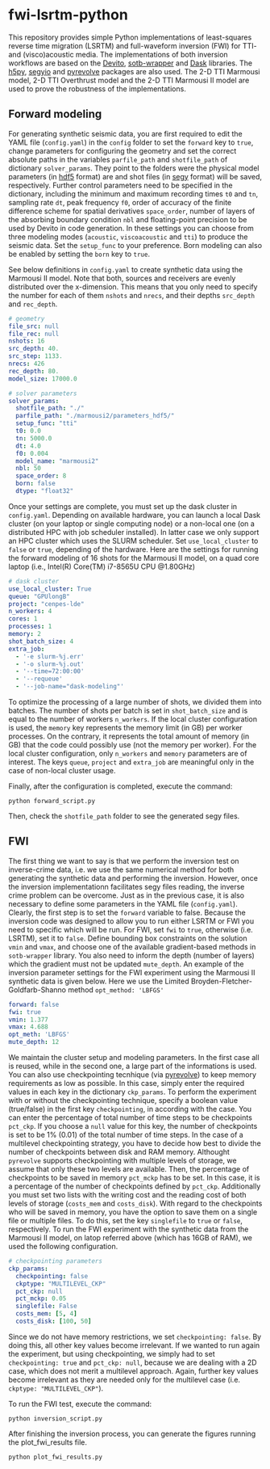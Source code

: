 # fwi-lsrtm-python

This repository provides simple Python implementations of least-squares reverse time migration (LSRTM) and full-waveform inversion (FWI) for TTI- and (visco)acoustic
media. The implementations of both inversion workflows are based on the [Devito](https://www.devitoproject.org/), [sotb-wrapper](https://github.com/ofmla/seiscope_opt_toolbox_w_ctypes) and [Dask](https://dask.org/) libraries. The [h5py](https://github.com/h5py/h5py), [segyio](https://github.com/equinor/segyio) and [pyrevolve](https://github.com/devitocodes/pyrevolve) packages are also used. The 2-D TTI Marmousi model, 2-D TTI Overthrust model and 
the 2-D TTI Marmousi II model are used to prove the robustness of the implementations.

## Forward modeling

For generating synthetic seismic data, you are first required to edit the YAML file (`config.yaml`) in the `config` folder to set the `forward` key to `true`, change parameters for configuring the geometry and set the correct absolute paths in the variables `parfile_path` and `shotfile_path` of dictionary `solver_params`. They point to the folders were the physical model parameters (in [hdf5](https://www.hdfgroup.org/solutions/hdf5) format) are and shot files (in [segy](https://wiki.seg.org/wiki/SEG-Y) format) will be saved, respectively. Further control parameters need to be specified in the dictionary, including the minimum and maximum recording times `t0` and `tn`, sampling rate `dt`, peak frequency `f0`, order of accuracy of the finite difference scheme for spatial derivatives `space_order`, number of layers of the absorbing boundary condition `nbl` and floating-point precision to be used by Devito in code generation. In these settings you can choose from three modeling modes (`acoustic`, `viscoacoustic` and `tti`) to produce the seismic data. Set the `setup_func` to your preference. Born modeling can also be enabled by setting the `born` key to `true`. 

See below definitions in `config.yaml` to create synthetic data using the Marmousi II model. Note that both, sources and receivers are evenly distributed over the x-dimension. This means that you only need to specify the number for each of them `nshots` and `nrecs`, and their depths `src_depth` and `rec_depth`. 
``` yaml
# geometry
file_src: null
file_rec: null
nshots: 16 
src_depth: 40.
src_step: 1133.
nrecs: 426
rec_depth: 80.
model_size: 17000.0

# solver parameters
solver_params:
  shotfile_path: "./"
  parfile_path: "./marmousi2/parameters_hdf5/"
  setup_func: "tti"
  t0: 0.0
  tn: 5000.0 
  dt: 4.0
  f0: 0.004 
  model_name: "marmousi2" 
  nbl: 50
  space_order: 8
  born: false
  dtype: "float32"
```
Once your settings are complete, you must set up the dask cluster in `config.yaml`. Depending on available hardware, you can launch a local Dask cluster (on your laptop or single computing node) or a non-local one (on a distributed HPC with job scheduler installed). In latter case we only support an HPC cluster which uses the SLURM scheduler. Set `use_local_cluster` to `false` or `true`, depending of the hardware. Here are the settings for running the forward modeling of 16 shots for the Marmousi II model, on a quad core laptop (i.e., Intel(R) Core(TM) i7-8565U CPU @1.80GHz)

``` yaml
# dask cluster
use_local_cluster: True
queue: "GPUlongB"
project: "cenpes-lde"
n_workers: 4
cores: 1
processes: 1
memory: 2
shot_batch_size: 4
extra_job:
  - '-e slurm-%j.err'
  - '-o slurm-%j.out'
  - '--time=72:00:00'
  - '--requeue'
  - '--job-name="dask-modeling"'
```
To optimize the processing of a large number of shots, we divided them into batches. The number of shots per batch is set in `shot_batch_size` and is equal to the number of workers `n_workers`. If the local cluster configuration is used, the `memory` key represents the memory limit (in GB) per worker processes. On the contrary, it represents the total amount of memory (in GB) that the code could possibly use (not the memory per worker). For the local cluster configuration, only `n_workers` and `memory` parameters are of interest.  The keys `queue`, `project` and `extra_job` are meaningful only in the case of non-local cluster usage.

Finally, after the configuration is completed, execute the command:
```
python forward_script.py
```
Then, check the `shotfile_path` folder to see the generated segy files.

## FWI

The first thing we want to say is that we perform the inversion test on inverse-crime data, i.e. we use the same numerical
method for both generating the synthetic data and performing the inversion. However, once the inversion implementationn facilitates segy files reading, the inverse crime problem can be overcome. Just as in the previous case, it is also necessary to define some parameters in the YAML file (`config.yaml`). Clearly, the first step is to set the `forward` variable to false. Because the inversion code was designed to allow you to run either LSRTM or FWI you need to specific which will be run. For FWI, set `fwi` to `true`, otherwise (i.e. LSRTM), set it to `false`. Define bounding box constraints on the solution `vmin` and `vmax`, and choose one of the available gradient-based methods in `sotb-wrapper` library. You also need to inform the depth (number of layers) which the gradient must not be updated `mute_depth`. An example of the inversion parameter settings for the FWI experiment using the Marmousi II synthetic data is given below. Here we use the Limited Broyden-Fletcher-Goldfarb-Shanno method `opt_method: 'LBFGS'`
``` yaml 
forward: false
fwi: true
vmin: 1.377
vmax: 4.688
opt_meth: 'LBFGS'
mute_depth: 12
```
We maintain the cluster setup and modeling parameters. In the first case all is reused, while in the second one, a large part of the informations is used. You can also use checkpointing tecnhique (via [pyrevolve](https://github.com/devitocodes/pyrevolve)) to keep memory requirements as low as possible. In this case, simply enter the required values in each key in the dictionary `ckp_params`. To perform the experiment with or without the checkpointing technique, specify a boolean value (true/false) in the first key `checkpointing`, in according with the case. You can enter the percentage of total number of time steps to be checkpoints `pct_ckp`. If you choose a `null` value for this key, the number of checkpoints is set to be 1% (0.01) of the total number of time steps. In the case of a multilevel checkpointing strategy, you have to decide how best to divide the number of checkpoints between disk and RAM memory. Althought `pyrevolve` supports checkpointing with multiple levels of storage, we assume that only these two levels are available. Then, the percentage of checkpoints to be saved in memory `pct_mckp` has to be set. In this case, it is a percentage of the number of checkpoints defined by `pct_ckp`. Additionally you must set two lists  with the writing cost and the
reading cost of both levels of storage (`costs_mem` and `costs_disk`). With regard to the checkpoints who will be saved in memory, you have the option to save them on a single file or multiple files. To do this, set the key `singlefile` to `true` or `false`, respectively. To run the FWI experiment with the synthetic data from the Marmousi II model, on latop referred above (which has 16GB of RAM), we used the following configuration. 
``` yaml 
# checkpointing parameters
ckp_params:
  checkpointing: false
  ckptype: "MULTILEVEL_CKP"
  pct_ckp: null
  pct_mckp: 0.05
  singlefile: False
  costs_mem: [5, 4]
  costs_disk: [100, 50]
```
Since we do not have memory restrictions, we set `checkpointing: false`. By doing this, all other key values become irrelevant. If we wanted to run again the experiment, but using checkpointing, we simply had to set `checkpointing: true` and `pct_ckp: null`, because we are dealing with a 2D case, which does not merit a multilevel approach. Again, further key values become irrelevant as they are needed only for the multilevel case (i.e. `ckptype: "MULTILEVEL_CKP"`).

To run the FWI test, execute the command:
```
python inversion_script.py
```
After finishing the inversion process, you can generate the figures running the plot_fwi_results file.
```
python plot_fwi_results.py
```








